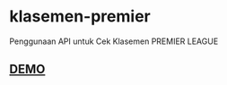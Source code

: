 # klasemen-premier

<p>Penggunaan API untuk Cek Klasemen PREMIER LEAGUE</p>



<a href="http://bayyu.me/demo/cek-klasemen/" target="_blank"><h2>DEMO</h2></a>
